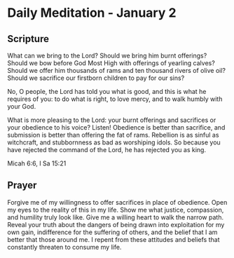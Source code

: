 # Daily Meditation - January 2

## Scripture

What can we bring to the Lord? Should we bring him burnt offerings? Should we bow before God Most High with offerings of
yearling calves? Should we offer him thousands of rams and ten thousand rivers of olive oil? Should we sacrifice our
firstborn children to pay for our sins?

No, O people, the Lord has told you what is good, and this is what he requires of you: to do what is right, to love
mercy, and to walk humbly with your God.

What is more pleasing to the Lord: your burnt offerings and sacrifices or your obedience to his voice? Listen!
Obedience is better than sacrifice, and submission is better than offering the fat of rams. Rebellion is as sinful as
witchcraft, and stubbornness as bad as worshiping idols. So because you have rejected the command of the Lord, he has
rejected you as king.

Micah 6:6, I Sa 15:21


## Prayer

Forgive me of my willingness to offer sacrifices in place of obedience. Open my eyes to the reality of this in my life.
Show me what justice, compassion, and humility truly look like. Give me a willing heart to walk the narrow path. Reveal
your truth about the dangers of being drawn into exploitation for my own gain, indifference for the suffering of others,
and the belief that I am better that those around me. I repent from these attitudes and beliefs that constantly threaten
to consume my life.


